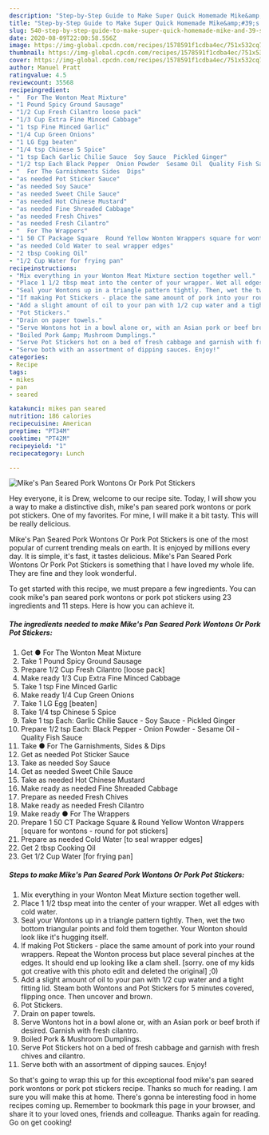 ```yaml
---
description: "Step-by-Step Guide to Make Super Quick Homemade Mike&amp;#39;s Pan Seared Pork Wontons Or Pork Pot Stickers"
title: "Step-by-Step Guide to Make Super Quick Homemade Mike&amp;#39;s Pan Seared Pork Wontons Or Pork Pot Stickers"
slug: 540-step-by-step-guide-to-make-super-quick-homemade-mike-and-39-s-pan-seared-pork-wontons-or-pork-pot-stickers
date: 2020-08-09T22:00:58.556Z
image: https://img-global.cpcdn.com/recipes/1578591f1cdba4ec/751x532cq70/mikes-pan-seared-pork-wontons-or-pork-pot-stickers-recipe-main-photo.jpg
thumbnail: https://img-global.cpcdn.com/recipes/1578591f1cdba4ec/751x532cq70/mikes-pan-seared-pork-wontons-or-pork-pot-stickers-recipe-main-photo.jpg
cover: https://img-global.cpcdn.com/recipes/1578591f1cdba4ec/751x532cq70/mikes-pan-seared-pork-wontons-or-pork-pot-stickers-recipe-main-photo.jpg
author: Manuel Pratt
ratingvalue: 4.5
reviewcount: 35568
recipeingredient:
- "  For The Wonton Meat Mixture"
- "1 Pound Spicy Ground Sausage"
- "1/2 Cup Fresh Cilantro loose pack"
- "1/3 Cup Extra Fine Minced Cabbage"
- "1 tsp Fine Minced Garlic"
- "1/4 Cup Green Onions"
- "1 LG Egg beaten"
- "1/4 tsp Chinese 5 Spice"
- "1 tsp Each Garlic Chilie Sauce  Soy Sauce  Pickled Ginger"
- "1/2 tsp Each Black Pepper  Onion Powder  Sesame Oil  Quality Fish Sauce"
- "  For The Garnishments Sides  Dips"
- "as needed Pot Sticker Sauce"
- "as needed Soy Sauce"
- "as needed Sweet Chile Sauce"
- "as needed Hot Chinese Mustard"
- "as needed Fine Shreaded Cabbage"
- "as needed Fresh Chives"
- "as needed Fresh Cilantro"
- "  For The Wrappers"
- "1 50 CT Package Square  Round Yellow Wonton Wrappers square for wontons  round for pot stickers"
- "as needed Cold Water to seal wrapper edges"
- "2 tbsp Cooking Oil"
- "1/2 Cup Water for frying pan"
recipeinstructions:
- "Mix everything in your Wonton Meat Mixture section together well."
- "Place 1 1/2 tbsp meat into the center of your wrapper. Wet all edges with cold water."
- "Seal your Wontons up in a triangle pattern tightly. Then, wet the two bottom triangular points and fold them together. Your Wonton should look like it&#39;s hugging itself."
- "If making Pot Stickers - place the same amount of pork into your round wrappers. Repeat the Wonton process but place several pinches at the edges. It should end up looking like a clam shell. [sorry. one of my kids got creative with this photo edit and deleted the original] ;0)"
- "Add a slight amount of oil to your pan with 1/2 cup water and a tight fitting lid. Steam both Wontons and Pot Stickers for 5 minutes covered, flipping once. Then uncover and brown."
- "Pot Stickers."
- "Drain on paper towels."
- "Serve Wontons hot in a bowl alone or, with an Asian pork or beef broth if desired. Garnish with fresh cilantro."
- "Boiled Pork &amp; Mushroom Dumplings."
- "Serve Pot Stickers hot on a bed of fresh cabbage and garnish with fresh chives and cilantro."
- "Serve both with an assortment of dipping sauces. Enjoy!"
categories:
- Recipe
tags:
- mikes
- pan
- seared

katakunci: mikes pan seared 
nutrition: 186 calories
recipecuisine: American
preptime: "PT34M"
cooktime: "PT42M"
recipeyield: "1"
recipecategory: Lunch

---
```



![Mike&#39;s Pan Seared Pork Wontons Or Pork Pot Stickers](https://img-global.cpcdn.com/recipes/1578591f1cdba4ec/751x532cq70/mikes-pan-seared-pork-wontons-or-pork-pot-stickers-recipe-main-photo.jpg)

Hey everyone, it is Drew, welcome to our recipe site. Today, I will show you a way to make a distinctive dish, mike&#39;s pan seared pork wontons or pork pot stickers. One of my favorites. For mine, I will make it a bit tasty. This will be really delicious.



Mike&#39;s Pan Seared Pork Wontons Or Pork Pot Stickers is one of the most popular of current trending meals on earth. It is enjoyed by millions every day. It is simple, it's fast, it tastes delicious. Mike&#39;s Pan Seared Pork Wontons Or Pork Pot Stickers is something that I have loved my whole life. They are fine and they look wonderful.


To get started with this recipe, we must prepare a few ingredients. You can cook mike&#39;s pan seared pork wontons or pork pot stickers using 23 ingredients and 11 steps. Here is how you can achieve it.

<!--inarticleads1-->

##### The ingredients needed to make Mike&#39;s Pan Seared Pork Wontons Or Pork Pot Stickers:

1. Get  ● For The Wonton Meat Mixture
1. Take 1 Pound Spicy Ground Sausage
1. Prepare 1/2 Cup Fresh Cilantro [loose pack]
1. Make ready 1/3 Cup Extra Fine Minced Cabbage
1. Take 1 tsp Fine Minced Garlic
1. Make ready 1/4 Cup Green Onions
1. Take 1 LG Egg [beaten]
1. Take 1/4 tsp Chinese 5 Spice
1. Take 1 tsp Each: Garlic Chilie Sauce - Soy Sauce - Pickled Ginger
1. Prepare 1/2 tsp Each: Black Pepper - Onion Powder - Sesame Oil - Quality Fish Sauce
1. Take  ● For The Garnishments, Sides &amp; Dips
1. Get as needed Pot Sticker Sauce
1. Take as needed Soy Sauce
1. Get as needed Sweet Chile Sauce
1. Take as needed Hot Chinese Mustard
1. Make ready as needed Fine Shreaded Cabbage
1. Prepare as needed Fresh Chives
1. Make ready as needed Fresh Cilantro
1. Make ready  ● For The Wrappers
1. Prepare 1 50 CT Package Square &amp; Round Yellow Wonton Wrappers [square for wontons - round for pot stickers]
1. Prepare as needed Cold Water [to seal wrapper edges]
1. Get 2 tbsp Cooking Oil
1. Get 1/2 Cup Water [for frying pan]




<!--inarticleads2-->

##### Steps to make Mike&#39;s Pan Seared Pork Wontons Or Pork Pot Stickers:

1. Mix everything in your Wonton Meat Mixture section together well.
1. Place 1 1/2 tbsp meat into the center of your wrapper. Wet all edges with cold water.
1. Seal your Wontons up in a triangle pattern tightly. Then, wet the two bottom triangular points and fold them together. Your Wonton should look like it&#39;s hugging itself.
1. If making Pot Stickers - place the same amount of pork into your round wrappers. Repeat the Wonton process but place several pinches at the edges. It should end up looking like a clam shell. [sorry. one of my kids got creative with this photo edit and deleted the original] ;0)
1. Add a slight amount of oil to your pan with 1/2 cup water and a tight fitting lid. Steam both Wontons and Pot Stickers for 5 minutes covered, flipping once. Then uncover and brown.
1. Pot Stickers.
1. Drain on paper towels.
1. Serve Wontons hot in a bowl alone or, with an Asian pork or beef broth if desired. Garnish with fresh cilantro.
1. Boiled Pork &amp; Mushroom Dumplings.
1. Serve Pot Stickers hot on a bed of fresh cabbage and garnish with fresh chives and cilantro.
1. Serve both with an assortment of dipping sauces. Enjoy!




So that's going to wrap this up for this exceptional food mike&#39;s pan seared pork wontons or pork pot stickers recipe. Thanks so much for reading. I am sure you will make this at home. There's gonna be interesting food in home recipes coming up. Remember to bookmark this page in your browser, and share it to your loved ones, friends and colleague. Thanks again for reading. Go on get cooking!
